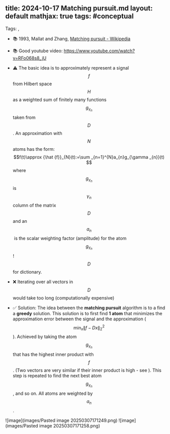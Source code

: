 
 title: 2024-10-17 Matching pursuit.md
 layout: default 
mathjax: true
tags: #conceptual
---
Tags:  , 
- 📚 1993, Mallat and Zhang, [Matching pursuit - Wikipedia](https://en.wikipedia.org/wiki/Matching_pursuit)
- 📚 Good youtube video: https://www.youtube.com/watch?v=RFo068s8_jU

- ⚠️ The basic idea is to approximately represent a signal $$f$$ from Hilbert space $$H$$ as a weighted sum of finitely many functions $$g_{\gamma _{n}}$$ taken from $$D$$. An approximation with $$N$$ atoms has the form: 
$$f(t)\approx {\hat {f}}_{N}(t):=\sum _{n=1}^{N}a_{n}g_{\gamma _{n}}(t)
$$
 where $$g_{\gamma _{n}}$$ is $$\gamma_{n}$$ column of the matrix $$D$$ and an $$a_{n}$$ is the scalar weighting factor (amplitude) for the atom $$g_{\gamma_{n}}$$! $$D$$ for dictionary.

- ❌ Iterating over all vectors in $$D$$ would take too long (computationally expensive)
- ✅ Solution: The idea between the **matching pursuit** algorithm is to a find a **greedy** solution. This solution is to first find **1 atom** that minimizes the approximation error between the signal and the approximation ($$\min _{x}\|f-Dx\|_{2}^{2}$$). Achieved by taking the atom $$g_{\gamma_{n}}$$ that has the highest inner product with $$f$$. (Two vectors are very similar if their inner product is high - see  ). This step is repeated to find the next best atom $$g_{\gamma_{n}}$$, and so on. All atoms are weighted by $$a_{n}$$.



![image](images/Pasted image 20250307171249.png)
![image](images/Pasted image 20250307171258.png)


<br>




